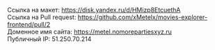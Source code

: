 Ссылка на макет: https://disk.yandex.ru/d/HMizp8EtcuethA <br>
Ссылка на Pull request: https://github.com/xMetelx/movies-explorer-frontend/pull/2 <br>
Доменное имя сайта: https://metel.nomorepartiesxyz.ru <br>
Публичный IP: 51.250.70.214
